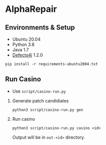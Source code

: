 # AlphaRepair

## Environments & Setup
* Ubuntu 20.04
* Python 3.8
* Java 1.7
* [Defects4j](https://github.com/rjust/defects4j) 1.2.0

```shell
pip install -r requirements-ubuntu2004.txt
```

## Run Casino
* Use `script/casino-run.py`

1. Generate patch candidiates

    ```
    python3 script/casino-run.py gen
    ```
2. Run casino

    ```
    python3 script/casino-run.py casino <id>
    ```
    Output will be in `out-<id>` directory.
